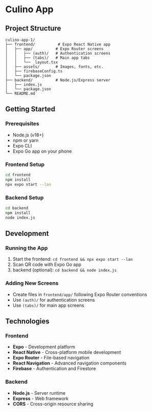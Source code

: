 # Culino App

## Project Structure

```
culino-app-1/
├── frontend/          # Expo React Native app
│   ├── app/          # Expo Router screens
│   │   ├── (auth)/   # Authentication screens
│   │   ├── (tabs)/   # Main app tabs
│   │   └── _layout.tsx
│   ├── assets/       # Images, fonts, etc.
│   ├── firebaseConfig.ts
│   └── package.json
├── backend/          # Node.js/Express server
│   ├── index.js
│   └── package.json
└── README.md
```

## Getting Started

### Prerequisites
- Node.js (v18+)
- npm or yarn
- Expo CLI
- Expo Go app on your phone

### Frontend Setup
```bash
cd frontend
npm install
npx expo start --lan
```

### Backend Setup
```bash
cd backend
npm install
node index.js
```

## Development

### Running the App
1. Start the frontend: `cd frontend && npx expo start --lan`
2. Scan QR code with Expo Go app
3. backend (optional): `cd backend && node index.js`

### Adding New Screens
- Create files in `frontend/app/` following Expo Router conventions
- Use `(auth)/` for authentication screens
- Use `(tabs)/` for main app screens

## Technologies

### Frontend
- **Expo** - Development platform
- **React Native** - Cross-platform mobile development
- **Expo Router** - File-based navigation
- **React Navigation** - Advanced navigation components
- **Firebase** - Authentication and Firestore

### Backend
- **Node.js** - Server runtime
- **Express** - Web framework
- **CORS** - Cross-origin resource sharing
